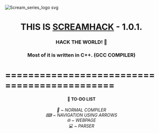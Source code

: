 ![Scream_series_logo svg](https://github.com/qqqllllzzzz/ScreamHack/assets/125376893/91665d58-24e1-4433-8a8f-80652842d09e)

<h1 align="center">THIS IS <a href="https://github.com/qqqllllzzzz/ScreamHack/" target="_blank">SCREAMHACK</a> - 1.0.1.</h1> 
<h3 align="center">HACK THE WORLD! 🚀</h3>
<h3 align="center">Most of it is written in C++. (GCC COMPILER)</h3>
<h1>=============================================</h1>
<h4 align="center">🌵 TO-DO LIST</h4>

<h6 align="center">🤡 ~ NORMAL COMPILER<br>⌨ ~ NAVIGATION USING ARROWS<br>🌐 ~ WEBPAGE<br>💻 ~ PARSER</h6>

